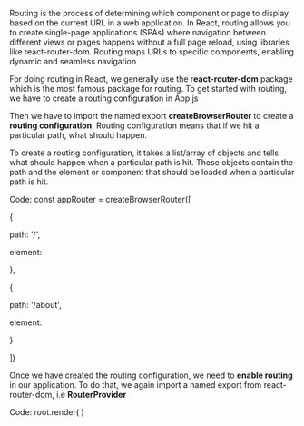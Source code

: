 
  

Routing is the process of determining which component or page to display based on the current URL in a web application. In React, routing allows you to create single-page applications (SPAs) where navigation between different views or pages happens without a full page reload, using libraries like react-router-dom. Routing maps URLs to specific components, enabling dynamic and seamless navigation


For doing routing in React, we generally use the r**eact-router-dom** package which is the most famous package for routing. To get started with routing, we have to create a routing configuration in App.js


Then we have to import the named export **createBrowserRouter** to create a **routing configuration**.
Routing configuration means that if we hit a particular path, what should happen.


To create a routing configuration, it takes a list/array of objects and tells what should happen when a particular path is hit.
These objects contain the path and the element or component that should be loaded when a particular path is hit.

  
Code:
const appRouter = createBrowserRouter([

{

path: '/',

element: <App />

},

{

path: '/about',

element: <About />

}

])

  
Once we have created the routing configuration, we need to **enable routing** in our application. To do that, we again import a named export from react-router-dom, i.e **RouterProvider**

Code:
root.render(<RouterProvider router={appRouter} /> <RouterProvider router={appRouter} />)


